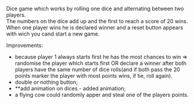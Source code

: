 Dice game which works by rolling one dice and alternating between two players.  
The numbers on the dice add up and the first to reach a score of 20 wins.  
When one player wins he is declared winner and a reset button appears with wich you cand start a new game.


Improvements:
* because player 1 always starts first he has the most chances to win => randomise the player which starts first OR declare a winner after both players have the same number of dice rolls(and if both pass the 20 points marker the player with most points wins, if tie, roll again).
* double or nothing button;
* **add animation on dices - added animation;
* a flying cow could randomly apper and steal one of the players points.
